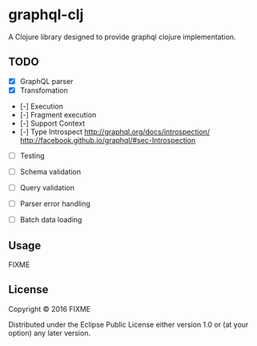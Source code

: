 # graphql-clj

A Clojure library designed to provide graphql clojure implementation.

## TODO
- [x] GraphQL parser
- [x] Transfomation
- [-] Execution
- [-] Fragment execution
- [-] Support Context
- [-] Type Introspect
    http://graphql.org/docs/introspection/
    http://facebook.github.io/graphql/#sec-Introspection
- [ ] Testing
- [ ] Schema validation
- [ ] Query validation
- [ ] Parser error handling
- [ ] Batch data loading


## Usage

FIXME

## License

Copyright © 2016 FIXME

Distributed under the Eclipse Public License either version 1.0 or (at
your option) any later version.
